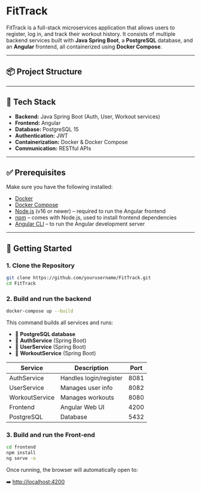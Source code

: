 # FitTrack

FitTrack is a full-stack microservices application that allows users to register, log in, and track their workout history. It consists of multiple backend services built with **Java Spring Boot**, a **PostgreSQL** database, and an **Angular** frontend, all containerized using **Docker Compose**.

---

## 📦 Project Structure


---

## 🧩 Tech Stack

- **Backend:** Java Spring Boot (Auth, User, Workout services)
- **Frontend:** Angular
- **Database:** PostgreSQL 15
- **Authentication:** JWT
- **Containerization:** Docker & Docker Compose
- **Communication:** RESTful APIs

---

## ✅ Prerequisites

Make sure you have the following installed:

- [Docker](https://www.docker.com/products/docker-desktop)
- [Docker Compose](https://docs.docker.com/compose/install/)
- [Node.js](https://nodejs.org/) (v16 or newer) – required to run the Angular frontend
- [npm](https://www.npmjs.com/get-npm) – comes with Node.js, used to install frontend dependencies
- [Angular CLI](https://angular.io/cli) – to run the Angular development server

---

## 🚀 Getting Started

### 1. Clone the Repository

```bash
git clone https://github.com/yourusername/FitTrack.git
cd FitTrack
```

### 2. Build and run the backend
```bash
docker-compose up --build
```

This command builds all services and runs:

- 🐘 **PostgreSQL database**
- 🔐 **AuthService** (Spring Boot)
- 👤 **UserService** (Spring Boot)
- 💪 **WorkoutService** (Spring Boot)

| **Service**       | **Description**         | **Port** |
|-------------------|-------------------------|----------|
| AuthService       | Handles login/register  | 8081     |
| UserService       | Manages user info       | 8082     |
| WorkoutService    | Manages workouts        | 8080     |
| Frontend          | Angular Web UI          | 4200     |
| PostgreSQL        | Database                | 5432     |


### 3. Build and run the Front-end
```bash
cd frontend
npm install
ng serve -o
```

Once running, the browser will automatically open to:

➡️ [http://localhost:4200](http://localhost:4200)
